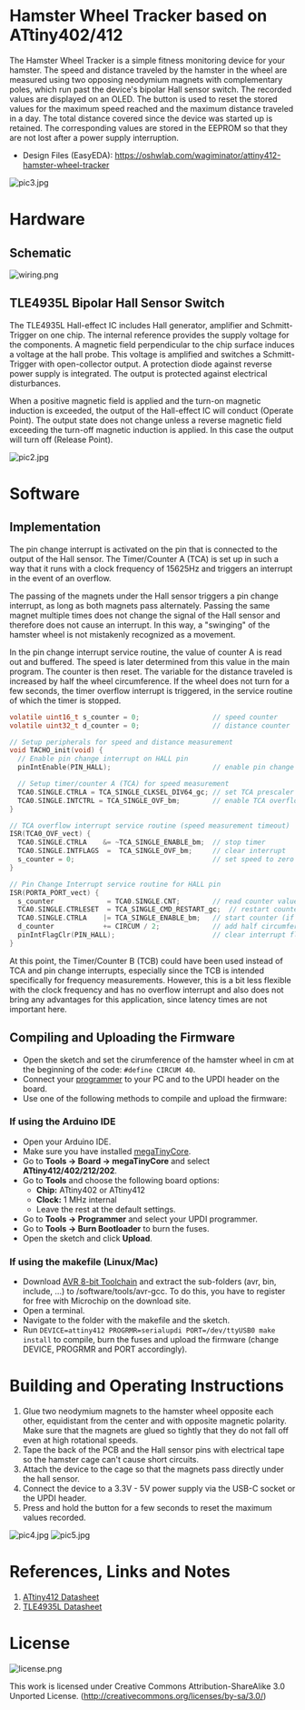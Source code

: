 # Hamster Wheel Tracker based on ATtiny402/412
The Hamster Wheel Tracker is a simple fitness monitoring device for your hamster. The speed and distance traveled by the hamster in the wheel are measured using two opposing neodymium magnets with complementary poles, which run past the device's bipolar Hall sensor switch. The recorded values are displayed on an OLED. The button is used to reset the stored values for the maximum speed reached and the maximum distance traveled in a day. The total distance covered since the device was started up is retained. The corresponding values are stored in the EEPROM so that they are not lost after a power supply interruption.

- Design Files (EasyEDA): https://oshwlab.com/wagiminator/attiny412-hamster-wheel-tracker

![pic3.jpg](https://raw.githubusercontent.com/wagiminator/ATtiny412-HamsterTracker/main/documentation/HamsterTracker_pic3.jpg)

# Hardware
## Schematic
![wiring.png](https://raw.githubusercontent.com/wagiminator/ATtiny412-HamsterTracker/main/documentation/HamsterTracker_wiring.png)

## TLE4935L Bipolar Hall Sensor Switch
The TLE4935L Hall-effect IC includes Hall generator, amplifier and Schmitt-Trigger on one chip. The internal reference provides the supply voltage for the components. A magnetic field perpendicular to the chip surface induces a voltage at the hall probe. This voltage is amplified and switches a Schmitt-Trigger with open-collector output. A protection diode against reverse power supply is integrated. The output is protected against electrical disturbances.

When a positive magnetic field is applied and the turn-on magnetic induction is exceeded, the output of the Hall-effect IC will conduct (Operate Point). The output state does not change unless a reverse magnetic field exceeding the turn-off magnetic induction is applied. In this case the output will turn off (Release Point).

![pic2.jpg](https://raw.githubusercontent.com/wagiminator/ATtiny412-HamsterTracker/main/documentation/HamsterTracker_pic2.jpg)

# Software
## Implementation
The pin change interrupt is activated on the pin that is connected to the output of the Hall sensor. The Timer/Counter A (TCA) is set up in such a way that it runs with a clock frequency of 15625Hz and triggers an interrupt in the event of an overflow.

The passing of the magnets under the Hall sensor triggers a pin change interrupt, as long as both magnets pass alternately. Passing the same magnet multiple times does not change the signal of the Hall sensor and therefore does not cause an interrupt. In this way, a "swinging" of the hamster wheel is not mistakenly recognized as a movement.

In the pin change interrupt service routine, the value of counter A is read out and buffered. The speed is later determined from this value in the main program. The counter is then reset. The variable for the distance traveled is increased by half the wheel circumference. If the wheel does not turn for a few seconds, the timer overflow interrupt is triggered, in the service routine of which the timer is stopped.

```c
volatile uint16_t s_counter = 0;                  // speed counter
volatile uint32_t d_counter = 0;                  // distance counter

// Setup peripherals for speed and distance measurement
void TACHO_init(void) {
  // Enable pin change interrupt on HALL pin
  pinIntEnable(PIN_HALL);                         // enable pin change interrupt

  // Setup timer/counter A (TCA) for speed measurement
  TCA0.SINGLE.CTRLA = TCA_SINGLE_CLKSEL_DIV64_gc; // set TCA prescaler to 64 -> 15625Hz
  TCA0.SINGLE.INTCTRL = TCA_SINGLE_OVF_bm;        // enable TCA overflow interrupt
}

// TCA overflow interrupt service routine (speed measurement timeout)
ISR(TCA0_OVF_vect) {
  TCA0.SINGLE.CTRLA    &= ~TCA_SINGLE_ENABLE_bm;  // stop timer
  TCA0.SINGLE.INTFLAGS  =  TCA_SINGLE_OVF_bm;     // clear interrupt 
  s_counter = 0;                                  // set speed to zero
}

// Pin Change Interrupt service routine for HALL pin
ISR(PORTA_PORT_vect) {
  s_counter             = TCA0.SINGLE.CNT;        // read counter value
  TCA0.SINGLE.CTRLESET  = TCA_SINGLE_CMD_RESTART_gc;  // restart counter
  TCA0.SINGLE.CTRLA    |= TCA_SINGLE_ENABLE_bm;   // start counter (if stopped)
  d_counter            += CIRCUM / 2;             // add half circumference to distance
  pinIntFlagClr(PIN_HALL);                        // clear interrupt flag
}
```

At this point, the Timer/Counter B (TCB) could have been used instead of TCA and pin change interrupts, especially since the TCB is intended specifically for frequency measurements. However, this is a bit less flexible with the clock frequency and has no overflow interrupt and also does not bring any advantages for this application, since latency times are not important here.

## Compiling and Uploading the Firmware
- Open the sketch and set the cirumference of the hamster wheel in cm at the beginning of the code: `#define CIRCUM 40`.
- Connect your [programmer](https://github.com/wagiminator/AVR-Programmer) to your PC and to the UPDI header on the board.
- Use one of the following methods to compile and upload the firmware:

### If using the Arduino IDE
- Open your Arduino IDE.
- Make sure you have installed [megaTinyCore](https://github.com/SpenceKonde/megaTinyCore).
- Go to **Tools -> Board -> megaTinyCore** and select **ATtiny412/402/212/202**.
- Go to **Tools** and choose the following board options:
  - **Chip:**           ATtiny402 or ATtiny412
  - **Clock:**          1 MHz internal
  - Leave the rest at the default settings.
- Go to **Tools -> Programmer** and select your UPDI programmer.
- Go to **Tools -> Burn Bootloader** to burn the fuses.
- Open the sketch and click **Upload**.

### If using the makefile (Linux/Mac)
- Download [AVR 8-bit Toolchain](https://www.microchip.com/mplab/avr-support/avr-and-arm-toolchains-c-compilers) and extract the sub-folders (avr, bin, include, ...) to /software/tools/avr-gcc. To do this, you have to register for free with Microchip on the download site.
- Open a terminal.
- Navigate to the folder with the makefile and the sketch.
- Run `DEVICE=attiny412 PROGRMR=serialupdi PORT=/dev/ttyUSB0 make install` to compile, burn the fuses and upload the firmware (change DEVICE, PROGRMR and PORT accordingly).

# Building and Operating Instructions
1. Glue two neodymium magnets to the hamster wheel opposite each other, equidistant from the center and with opposite magnetic polarity. Make sure that the magnets are glued so tightly that they do not fall off even at high rotational speeds. 
2. Tape the back of the PCB and the Hall sensor pins with electrical tape so the hamster cage can't cause short circuits. 
3. Attach the device to the cage so that the magnets pass directly under the hall sensor.
4. Connect the device to a 3.3V - 5V power supply via the USB-C socket or the UPDI header. 
5. Press and hold the button for a few seconds to reset the maximum values recorded.

![pic4.jpg](https://raw.githubusercontent.com/wagiminator/ATtiny412-HamsterTracker/main/documentation/HamsterTracker_pic4.jpg)
![pic5.jpg](https://raw.githubusercontent.com/wagiminator/ATtiny412-HamsterTracker/main/documentation/HamsterTracker_pic5.jpg)

# References, Links and Notes
1. [ATtiny412 Datasheet](https://ww1.microchip.com/downloads/aemDocuments/documents/MCU08/ProductDocuments/DataSheets/ATtiny212-214-412-414-416-DataSheet-DS40002287A.pdf)
2. [TLE4935L Datasheet](https://datasheet.lcsc.com/lcsc/2005300119_Infineon-Technologies-TLE4935L_C539801.pdf)

# License
![license.png](https://i.creativecommons.org/l/by-sa/3.0/88x31.png)

This work is licensed under Creative Commons Attribution-ShareAlike 3.0 Unported License. 
(http://creativecommons.org/licenses/by-sa/3.0/)
